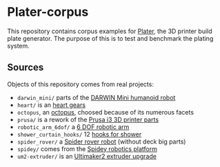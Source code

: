 # Plater-corpus

This repository contains corpus examples for [Plater](https://github.com/RobotsWar/Plater),
the 3D printer build plate generator. The purpose of this is to test and benchmark the plating
system.

## Sources

Objects of this repository comes from real projects:

* `darwin_mini/` parts of the [DARWIN Mini humanoid robot](http://www.thingiverse.com/thing:323906)
* `heart/` is an [heart gears](http://www.thingiverse.com/thing:249341)
* `octopus`, an [octopus](http://www.thingiverse.com/thing:27053/), choosed because of its numerous facets
* `prusa/` is a rework of the [Prusa i3 3D printer parts](http://www.thingiverse.com/thing:119616)
* `robotic_arm_6dof/` a [6 DOF robotic arm](http://www.thingiverse.com/thing:30163)
* `shower_curtain_hooks/` 12 [hooks for shower](http://www.thingiverse.com/thing:238167)
* `spider_rover/` a [Spider rover robot](https://www.youmagine.com/designs/spider-rover) (without deck big parts)
* `spidey/` comes from the [Spidey robotics platform](https://github.com/RobotsWar/Spidey)
* `um2-extruder/` is an [Ultimaker2 extruder upgrade](https://www.youmagine.com/designs/extruder-um2-version-2)
